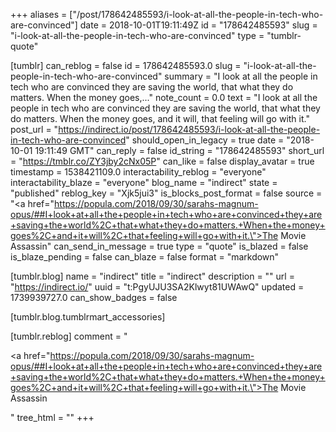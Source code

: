 +++
aliases = ["/post/178642485593/i-look-at-all-the-people-in-tech-who-are-convinced"]
date = 2018-10-01T19:11:49Z
id = "178642485593"
slug = "i-look-at-all-the-people-in-tech-who-are-convinced"
type = "tumblr-quote"

[tumblr]
can_reblog = false
id = 178642485593.0
slug = "i-look-at-all-the-people-in-tech-who-are-convinced"
summary = "I look at all the people in tech who are convinced they are saving the world, that what they do matters. When the money goes,..."
note_count = 0.0
text = "I look at all the people in tech who are convinced they are saving the world, that what they do matters. When the money goes, and it will, that feeling will go with it."
post_url = "https://indirect.io/post/178642485593/i-look-at-all-the-people-in-tech-who-are-convinced"
should_open_in_legacy = true
date = "2018-10-01 19:11:49 GMT"
can_reply = false
id_string = "178642485593"
short_url = "https://tmblr.co/ZY3jby2cNx05P"
can_like = false
display_avatar = true
timestamp = 1538421109.0
interactability_reblog = "everyone"
interactability_blaze = "everyone"
blog_name = "indirect"
state = "published"
reblog_key = "Xjk5jui3"
is_blocks_post_format = false
source = "<a href=\"https://popula.com/2018/09/30/sarahs-magnum-opus/##I+look+at+all+the+people+in+tech+who+are+convinced+they+are+saving+the+world%2C+that+what+they+do+matters.+When+the+money+goes%2C+and+it+will%2C+that+feeling+will+go+with+it.\">The Movie Assassin</a>"
can_send_in_message = true
type = "quote"
is_blazed = false
is_blaze_pending = false
can_blaze = false
format = "markdown"

[tumblr.blog]
name = "indirect"
title = "indirect"
description = ""
url = "https://indirect.io/"
uuid = "t:PgyUJU3SA2Klwyt81UWAwQ"
updated = 1739939727.0
can_show_badges = false

[tumblr.blog.tumblrmart_accessories]

[tumblr.reblog]
comment = "<p><a href=\"https://popula.com/2018/09/30/sarahs-magnum-opus/##I+look+at+all+the+people+in+tech+who+are+convinced+they+are+saving+the+world%2C+that+what+they+do+matters.+When+the+money+goes%2C+and+it+will%2C+that+feeling+will+go+with+it.\">The Movie Assassin</a></p>"
tree_html = ""
+++
